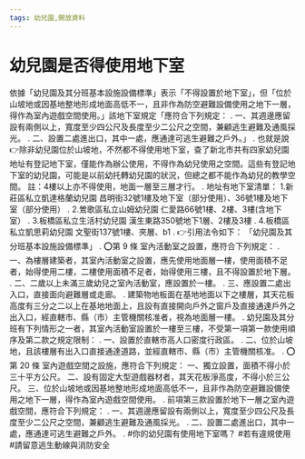 ```yaml
---
tags: 幼兒園,開放資料
---
```


幼兒園是否得使用地下室
==

依據「幼兒園及其分班基本設施設備標準」表示「不得設置於地下室」，但「位於山坡地或因基地整地形成地面高低不一，且非作為防空避難設備使用之地下一層，得作為室內遊戲空間使用。」該地下室規定「應符合下列規定：
.
一、其週邊應留設有兩側以上，寬度至少四公尺及長度至少二公尺之空間，兼顧逃生避難及通風採光。
.
二、設置二處進出口，其中一處，應通達可逃生避難之戶外。」
.
也就是說
👉除非幼兒園位於山坡地，不然都不得使用地下室，查了新北市共有四家幼兒園地址有登記地下室，僅能作為辦公使用，不得作為幼兒使用之空間。這些有登記地下室的幼兒園，可能是以前幼托轉幼兒園的狀況，但總之都不能作為幼兒的教學空間。
註：4樓以上亦不得使用，地面一層至三層才行。
.
地址有地下室清單：
1.新莊區私立凱達格蘭幼兒園
昌明街32號1樓及地下室（部分使用）、36號1樓及地下室（部分使用）
.
2.鶯歌區私立山姆幼兒園
仁愛路66號1樓、2樓、3樓(含地下室）
.
3.板橋區私立生活村幼兒園
漢生東路350號地下1層、2樓及3樓
.
4.板橋區私立凱思莉幼兒園
文聖街137號1樓、夾層、b1
.
👉引用法令如下：
「幼兒園及其分班基本設施設備標準」
.
⭕第 9 條
室內活動室之設置，應符合下列規定：
.
一、為樓層建築者，其室內活動室之設置，應先使用地面層一樓，使用面積不足者，始得使用二樓，二樓使用面積不足者，始得使用三樓，且不得設置於地下層。
.
二、二歲以上未滿三歲幼兒之室內活動室，應設置於一樓。
.
三、應設置二處出入口，直接面向避難層或走廊。
.
建築物地板面在基地地面以下之樓層，其天花板高度有三分之二以上在基地地面上，且設有直接開向戶外之窗戶及直接通達戶外之出入口，經直轄市、縣（市）主管機關核准者，視為地面層一樓。
.
幼兒園及其分班有下列情形之一者，其室內活動室設置於一樓至三樓，不受第一項第一款使用順序及第二款之規定限制：
.
一、設置於直轄市高人口密度行政區。
.
二、位於山坡地，且該樓層有出入口直接通達道路，並經直轄市、縣（市）主管機關核准。
.
⭕第 20 條
室內遊戲空間之設施，應符合下列規定：
一、獨立設置，面積不得小於三十平方公尺。
二、設有固定大型遊戲器材者，其天花板淨高度，不得小於三公尺。
三、位於山坡地或因基地整地形成地面高低不一，且非作為防空避難設備使用之地下一層，得作為室內遊戲空間使用。
.
前項第三款設置於地下一層之室內遊戲空間，應符合下列規定：
.
一、其週邊應留設有兩側以上，寬度至少四公尺及長度至少二公尺之空間，兼顧逃生避難及通風採光。
.
二、設置二處進出口，其中一處，應通達可逃生避難之戶外。
.
#你的幼兒園有使用地下室嗎？
#若有違規使用
#請留意逃生動線與消防安全